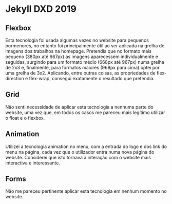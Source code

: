 # Jekyll DXD 2019

## Flexbox

Esta tecnologia foi usada algumas vezes no website para pequenos pormenores, no entanto foi principalmente útil ao ser aplicada na grelha de imagens dos trabalhos na homepage. Pretendia que no formato mais pequeno (380px até 667px) as imagens aparecessem individualmente e seguidas, surgindo para um formato médio (668px até 967px) numa grelha de 2x3 e, finalmente, para formatos maiores (968px para cima) optei por uma grelha de 3x2. Aplicando, entre outras coisas, as propriedades de flex-direction e flex-wrap, consegui exatamente o resultado que pretendia.

## Grid

Não senti necessidade de aplicar esta tecnologia a nenhuma parte do website, uma vez que, em todos os casos me pareceu mais legítimo utilizar o float e o flexbox.

## Animation

Utilizei a tecnologia animation no menu, com a entrada do logo e dos link do menu na página, cada vez que o utilizador entra numa nova página do website. Considerei que isto tornava a interação com o website mais interactiva e interessante.

## Forms

Não me pareceu pertinente aplicar esta tecnologia em nenhum momento no website. 